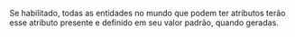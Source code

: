 Se habilitado, todas as entidades no mundo que podem ter atributos terão esse atributo presente e definido em seu valor padrão, quando geradas.
